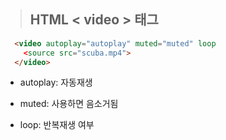 > ## HTML < video > 태그



```html
  <video autoplay="autoplay" muted="muted" loop
    <source src="scuba.mp4">
  </video>  
```

- autoplay: 자동재생

- muted: 사용하면 음소거됨

- loop: 반복재생 여부

  